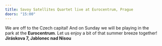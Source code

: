 ```yaml
---
title: Savoy Satellites Quartet live at Eurocentrum, Prague
doors: "15:00"
---
```

We are off to the Czech capital! And on Sunday we will be playing in the park at the **Eurocentrum**. Let us enjoy a bit of that summer breeze together! **Jiráskova 7, Jablonec nad Nisou**